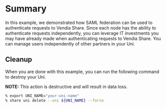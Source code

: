 # Summary

In this example, we demonstrated how SAML federation can be used to authenticate requests to Vendia Share. Since each node has the ability to authenticate requests independently, you can leverage IT investments you may have already made when authenticating requests to Vendia Share. You can manage users independently of other partners in your Uni.

## Cleanup

When you are done with this example, you can run the following command to destroy your Uni.

**NOTE:** This action is destructive and will result in data loss.

```bash
% export UNI_NAME="your-uni-name"
% share uni delete --uni ${UNI_NAME} --force
```
